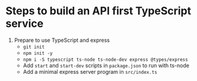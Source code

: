 # Steps to build an API first TypeScript service

1. Prepare to use TypeScript and express
    - `git init`
    - `npm init -y`
    - `npm i -S typescript ts-node ts-node-dev express @types/express`
    - Add `start` and `start-dev` scripts in `package.json` to run with ts-node
    - Add a minimal express server program in `src/index.ts`
